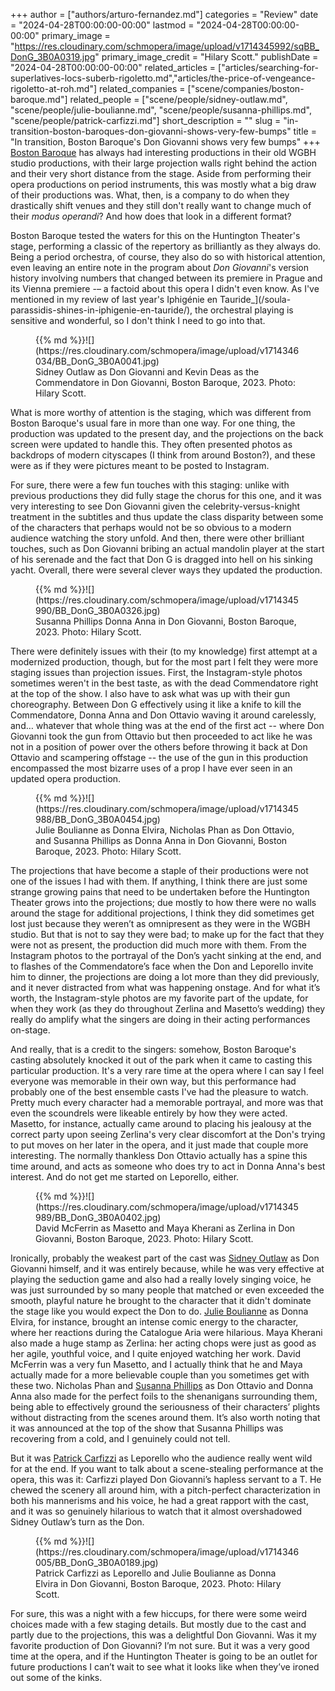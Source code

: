 +++
author = ["authors/arturo-fernandez.md"]
categories = "Review"
date = "2024-04-28T00:00:00-00:00"
lastmod = "2024-04-28T00:00:00-00:00"
primary_image = "https://res.cloudinary.com/schmopera/image/upload/v1714345992/sqBB_DonG_3B0A0319.jpg"
primary_image_credit = "Hilary Scott."
publishDate = "2024-04-28T00:00:00-00:00"
related_articles = ["articles/searching-for-superlatives-locs-suberb-rigoletto.md","articles/the-price-of-vengeance-rigoletto-at-roh.md"]
related_companies = ["scene/companies/boston-baroque.md"]
related_people = ["scene/people/sidney-outlaw.md", "scene/people/julie-boulianne.md", "scene/people/susanna-phillips.md", "scene/people/patrick-carfizzi.md"]
short_description = ""
slug = "in-transition-boston-baroques-don-giovanni-shows-very-few-bumps"
title = "In transition, Boston Baroque's Don Giovanni shows very few bumps"
+++
[Boston Baroque](/scene/people/boston-baroque/) has always had interesting productions in their old WGBH studio productions, with their large projection walls right behind the action and their very short distance from the stage. Aside from performing their opera productions on period instruments, this was mostly what a big draw of their productions was. What, then, is a company to do when they drastically shift venues and they still don't really want to change much of their _modus operandi_? And how does that look in a different format?

Boston Baroque tested the waters for this on the Huntington Theater's stage, performing a classic of the repertory as brilliantly as they always do. Being a period orchestra, of course, they also do so with historical attention, even leaving an entire note in the program about _Don Giovanni_'s version history involving numbers that changed between its premiere in Prague and its Vienna premiere -– a factoid about this opera I didn't even know. As I've mentioned in my review of last year's Iphigénie en Tauride_](/soula-parassidis-shines-in-iphigenie-en-tauride/), the orchestral playing is sensitive and wonderful, so I don't think I need to go into that.

<figure data-type="image">{{% md %}}![](https://res.cloudinary.com/schmopera/image/upload/v1714346034/BB_DonG_3B0A0041.jpg)
<figcaption>Sidney Outlaw as Don Giovanni and Kevin Deas as the Commendatore in Don Giovanni, Boston Baroque, 2023. Photo: Hilary Scott.</figcaption>
</figure>

What is more worthy of attention is the staging, which was different from Boston Baroque's usual fare in more than one way. For one thing, the production was updated to the present day, and the projections on the back screen were updated to handle this. They often presented photos as backdrops of modern cityscapes (I think from around Boston?), and these were as if they were pictures meant to be posted to Instagram.

For sure, there were a few fun touches with this staging: unlike with previous productions they did fully stage the chorus for this one, and it was very interesting to see Don Giovanni given the celebrity-versus-knight treatment in the subtitles and thus update the class disparity between some of the characters that perhaps would not be so obvious to a modern audience watching the story unfold. And then, there were other brilliant touches, such as Don Giovanni bribing an actual mandolin player at the start of his serenade and the fact that Don G is dragged into hell on his sinking yacht. Overall, there were several clever ways they updated the production.

<figure data-type="image">{{% md %}}![](https://res.cloudinary.com/schmopera/image/upload/v1714345990/BB_DonG_3B0A0326.jpg)
<figcaption>Susanna Phillips Donna Anna in Don Giovanni, Boston Baroque, 2023. Photo: Hilary Scott.</figcaption>
</figure>

There were definitely issues with their (to my knowledge) first attempt at a modernized production, though, but for the most part I felt they were more staging issues than projection issues. First, the Instagram-style photos sometimes weren't in the best taste, as with the dead Commendatore right at the top of the show. I also have to ask what was up with their gun choreography. Between Don G effectively using it like a knife to kill the Commendatore, Donna Anna and Don Ottavio waving it around carelessly, and… whatever that whole thing was at the end of the first act -- where Don Giovanni took the gun from Ottavio but then proceeded to act like he was not in a position of power over the others before throwing it back at Don Ottavio and scampering offstage -- the use of the gun in this production encompassed the most bizarre uses of a prop I have ever seen in an updated opera production.

<figure data-type="image">{{% md %}}![](https://res.cloudinary.com/schmopera/image/upload/v1714345988/BB_DonG_3B0A0454.jpg)
<figcaption>Julie Boulianne as Donna Elvira, Nicholas Phan as Don Ottavio, and Susanna Phillips as Donna Anna in Don Giovanni, Boston Baroque, 2023. Photo: Hilary Scott.</figcaption>
</figure>

The projections that have become a staple of their productions were not one of the issues I had with them. If anything, I think there are just some strange growing pains that need to be undertaken before the Huntington Theater grows into the projections; due mostly to how there were no walls around the stage for additional projections, I think they did sometimes get lost just because they weren’t as omnipresent as they were in the WGBH studio. But that is not to say they were bad; to make up for the fact that they were not as present, the production did much more with them. From the Instagram photos to the portrayal of the Don’s yacht sinking at the end, and to flashes of the Commendatore’s face when the Don and Leporello invite him to dinner, the projections are doing a lot more than they did previously, and it never distracted from what was happening onstage. And for what it’s worth, the Instagram-style photos are my favorite part of the update, for when they work (as they do throughout Zerlina and Masetto’s wedding) they really do amplify what the singers are doing in their acting performances on-stage.

And really, that is a credit to the singers: somehow, Boston Baroque's casting absolutely knocked it out of the park when it came to casting this particular production. It's a very rare time at the opera where I can say I feel everyone was memorable in their own way, but this performance had probably one of the best ensemble casts I've had the pleasure to watch. Pretty much every character had a memorable portrayal, and more was that even the scoundrels were likeable entirely by how they were acted. Masetto, for instance, actually came around to placing his jealousy at the correct party upon seeing Zerlina's very clear discomfort at the Don's trying to put moves on her later in the opera, and it just made that couple more interesting. The normally thankless Don Ottavio actually has a spine this time around, and acts as someone who does try to act in Donna Anna's best interest. And do not get me started on Leporello, either.

<figure data-type="image">{{% md %}}![](https://res.cloudinary.com/schmopera/image/upload/v1714345989/BB_DonG_3B0A0402.jpg)
<figcaption>David McFerrin as Masetto and Maya Kherani as Zerlina in Don Giovanni, Boston Baroque, 2023. Photo: Hilary Scott.</figcaption>
</figure>

Ironically, probably the weakest part of the cast was [Sidney Outlaw](/scene/people/sidney-outlaw/) as Don Giovanni himself, and it was entirely because, while he was very effective at playing the seduction game and also had a really lovely singing voice, he was just surrounded by so many people that matched or even exceeded the smooth, playful nature he brought to the character that it didn't dominate the stage like you would expect the Don to do. [Julie Boulianne](/scene/people/julie-boulianne/) as Donna Elvira, for instance, brought an intense comic energy to the character, where her reactions during the Catalogue Aria were hilarious. Maya Kherani also made a huge stamp as Zerlina: her acting chops were just as good as her agile, youthful voice, and I quite enjoyed watching her work. David McFerrin was a very fun Masetto, and I actually think that he and Maya actually made for a more believable couple than you sometimes get with these two. Nicholas Phan and [Susanna Phillips](/scene/people/susanna-phillips/) as Don Ottavio and Donna Anna also made for the perfect foils to the shenanigans surrounding them, being able to effectively ground the seriousness of their characters’ plights without distracting from the scenes around them. It’s also worth noting that it was announced at the top of the show that Susanna Phillips was recovering from a cold, and I genuinely could not tell. 

But it was [Patrick Carfizzi](/scene/people/patrick-carfizzi/) as Leporello who the audience really went wild for at the end. If you want to talk about a scene-stealing performance at the opera, this was it: Carfizzi played Don Giovanni’s hapless servant to a T. He chewed the scenery all around him, with a pitch-perfect characterization in both his mannerisms and his voice, he had a great rapport with the cast, and it was so genuinely hilarious to watch that it almost overshadowed Sidney Outlaw’s turn as the Don.

<figure data-type="image">{{% md %}}![](https://res.cloudinary.com/schmopera/image/upload/v1714346005/BB_DonG_3B0A0189.jpg)
<figcaption>Patrick Carfizzi as Leporello and Julie Boulianne as Donna Elvira in Don Giovanni, Boston Baroque, 2023. Photo: Hilary Scott.</figcaption>
</figure>

For sure, this was a night with a few hiccups, for there were some weird choices made with a few staging details. But mostly due to the cast and partly due to the projections, this was a delightful Don Giovanni. Was it my favorite production of Don Giovanni? I’m not sure. But it was a very good time at the opera, and if the Huntington Theater is going to be an outlet for future productions I can’t wait to see what it looks like when they’ve ironed out some of the kinks.